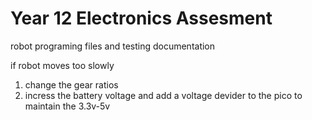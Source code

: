 # Year 12 Electronics Assesment

robot programing files and testing documentation

if robot moves too slowly 
  1. change the gear ratios
  2. incress the battery voltage and add a voltage devider to the pico to maintain the 3.3v-5v
